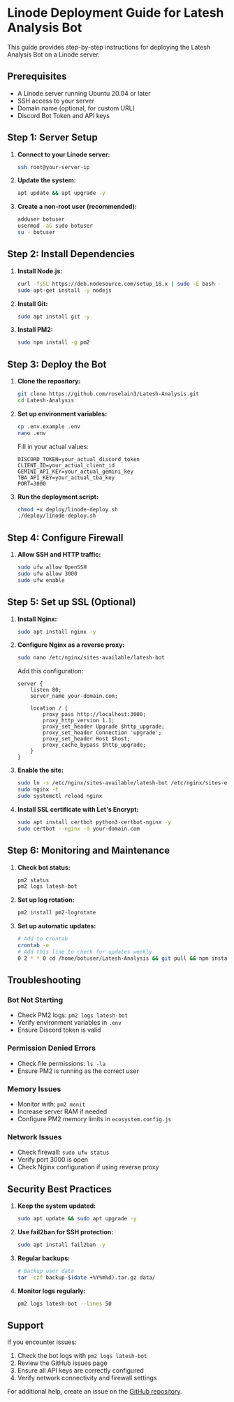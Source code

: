 # Linode Deployment Guide for Latesh Analysis Bot

This guide provides step-by-step instructions for deploying the Latesh Analysis Bot on a Linode server.

## Prerequisites

- A Linode server running Ubuntu 20.04 or later
- SSH access to your server
- Domain name (optional, for custom URL)
- Discord Bot Token and API keys

## Step 1: Server Setup

1. **Connect to your Linode server:**
   ```bash
   ssh root@your-server-ip
   ```

2. **Update the system:**
   ```bash
   apt update && apt upgrade -y
   ```

3. **Create a non-root user (recommended):**
   ```bash
   adduser botuser
   usermod -aG sudo botuser
   su - botuser
   ```

## Step 2: Install Dependencies

1. **Install Node.js:**
   ```bash
   curl -fsSL https://deb.nodesource.com/setup_18.x | sudo -E bash -
   sudo apt-get install -y nodejs
   ```

2. **Install Git:**
   ```bash
   sudo apt install git -y
   ```

3. **Install PM2:**
   ```bash
   sudo npm install -g pm2
   ```

## Step 3: Deploy the Bot

1. **Clone the repository:**
   ```bash
   git clone https://github.com/roselain3/Latesh-Analysis.git
   cd Latesh-Analysis
   ```

2. **Set up environment variables:**
   ```bash
   cp .env.example .env
   nano .env
   ```
   
   Fill in your actual values:
   ```env
   DISCORD_TOKEN=your_actual_discord_token
   CLIENT_ID=your_actual_client_id
   GEMINI_API_KEY=your_actual_gemini_key
   TBA_API_KEY=your_actual_tba_key
   PORT=3000
   ```

3. **Run the deployment script:**
   ```bash
   chmod +x deploy/linode-deploy.sh
   ./deploy/linode-deploy.sh
   ```

## Step 4: Configure Firewall

1. **Allow SSH and HTTP traffic:**
   ```bash
   sudo ufw allow OpenSSH
   sudo ufw allow 3000
   sudo ufw enable
   ```

## Step 5: Set up SSL (Optional)

1. **Install Nginx:**
   ```bash
   sudo apt install nginx -y
   ```

2. **Configure Nginx as a reverse proxy:**
   ```bash
   sudo nano /etc/nginx/sites-available/latesh-bot
   ```
   
   Add this configuration:
   ```nginx
   server {
       listen 80;
       server_name your-domain.com;
       
       location / {
           proxy_pass http://localhost:3000;
           proxy_http_version 1.1;
           proxy_set_header Upgrade $http_upgrade;
           proxy_set_header Connection 'upgrade';
           proxy_set_header Host $host;
           proxy_cache_bypass $http_upgrade;
       }
   }
   ```

3. **Enable the site:**
   ```bash
   sudo ln -s /etc/nginx/sites-available/latesh-bot /etc/nginx/sites-enabled/
   sudo nginx -t
   sudo systemctl reload nginx
   ```

4. **Install SSL certificate with Let's Encrypt:**
   ```bash
   sudo apt install certbot python3-certbot-nginx -y
   sudo certbot --nginx -d your-domain.com
   ```

## Step 6: Monitoring and Maintenance

1. **Check bot status:**
   ```bash
   pm2 status
   pm2 logs latesh-bot
   ```

2. **Set up log rotation:**
   ```bash
   pm2 install pm2-logrotate
   ```

3. **Set up automatic updates:**
   ```bash
   # Add to crontab
   crontab -e
   # Add this line to check for updates weekly
   0 2 * * 0 cd /home/botuser/Latesh-Analysis && git pull && npm install && pm2 restart latesh-bot
   ```

## Troubleshooting

### Bot Not Starting
- Check PM2 logs: `pm2 logs latesh-bot`
- Verify environment variables in `.env`
- Ensure Discord token is valid

### Permission Denied Errors
- Check file permissions: `ls -la`
- Ensure PM2 is running as the correct user

### Memory Issues
- Monitor with: `pm2 monit`
- Increase server RAM if needed
- Configure PM2 memory limits in `ecosystem.config.js`

### Network Issues
- Check firewall: `sudo ufw status`
- Verify port 3000 is open
- Check Nginx configuration if using reverse proxy

## Security Best Practices

1. **Keep the system updated:**
   ```bash
   sudo apt update && sudo apt upgrade -y
   ```

2. **Use fail2ban for SSH protection:**
   ```bash
   sudo apt install fail2ban -y
   ```

3. **Regular backups:**
   ```bash
   # Backup user data
   tar -czf backup-$(date +%Y%m%d).tar.gz data/
   ```

4. **Monitor logs regularly:**
   ```bash
   pm2 logs latesh-bot --lines 50
   ```

## Support

If you encounter issues:
1. Check the bot logs with `pm2 logs latesh-bot`
2. Review the GitHub issues page
3. Ensure all API keys are correctly configured
4. Verify network connectivity and firewall settings

For additional help, create an issue on the [GitHub repository](https://github.com/roselain3/Latesh-Analysis/issues).
